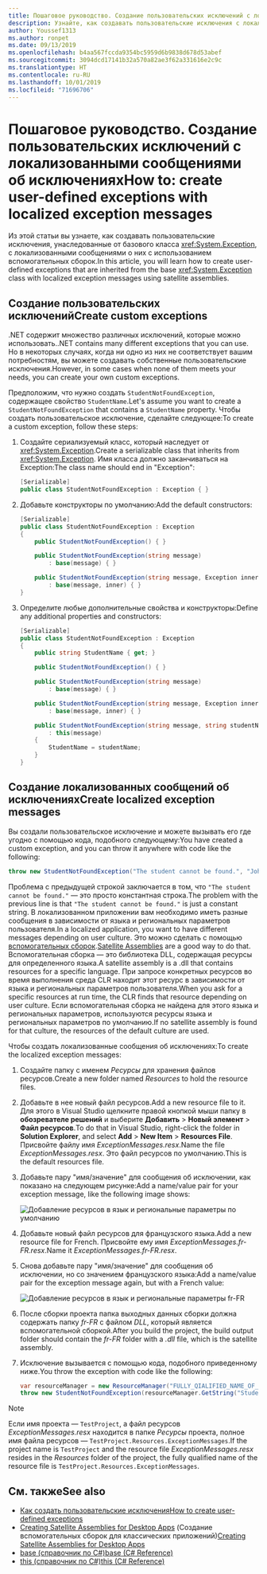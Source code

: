 ```yaml
---
title: Пошаговое руководство. Создание пользовательских исключений с локализованными сообщениями об исключениях
description: Узнайте, как создавать пользовательские исключения с локализованными сообщениями.
author: Youssef1313
ms.author: ronpet
ms.date: 09/13/2019
ms.openlocfilehash: b4aa567fccda9354bc5959d6b9838d678d53abef
ms.sourcegitcommit: 3094dcd17141b32a570a82ae3f62a331616e2c9c
ms.translationtype: HT
ms.contentlocale: ru-RU
ms.lasthandoff: 10/01/2019
ms.locfileid: "71696706"
---
```

# <a name="how-to-create-user-defined-exceptions-with-localized-exception-messages"></a><span data-ttu-id="323ed-103">Пошаговое руководство. Создание пользовательских исключений с локализованными сообщениями об исключениях</span><span class="sxs-lookup"><span data-stu-id="323ed-103">How to: create user-defined exceptions with localized exception messages</span></span>

<span data-ttu-id="323ed-104">Из этой статьи вы узнаете, как создавать пользовательские исключения, унаследованные от базового класса <xref:System.Exception>, с локализованными сообщениями о них с использованием вспомогательных сборок.</span><span class="sxs-lookup"><span data-stu-id="323ed-104">In this article, you will learn how to create user-defined exceptions that are inherited from the base <xref:System.Exception> class with localized exception messages using satellite assemblies.</span></span>

## <a name="create-custom-exceptions"></a><span data-ttu-id="323ed-105">Создание пользовательских исключений</span><span class="sxs-lookup"><span data-stu-id="323ed-105">Create custom exceptions</span></span>

<span data-ttu-id="323ed-106">.NET содержит множество различных исключений, которые можно использовать.</span><span class="sxs-lookup"><span data-stu-id="323ed-106">.NET contains many different exceptions that you can use.</span></span> <span data-ttu-id="323ed-107">Но в некоторых случаях, когда ни одно из них не соответствует вашим потребностям, вы можете создавать собственные пользовательские исключения.</span><span class="sxs-lookup"><span data-stu-id="323ed-107">However, in some cases when none of them meets your needs, you can create your own custom exceptions.</span></span>

<span data-ttu-id="323ed-108">Предположим, что нужно создать `StudentNotFoundException`, содержащее свойство `StudentName`.</span><span class="sxs-lookup"><span data-stu-id="323ed-108">Let's assume you want to create a `StudentNotFoundException` that contains a `StudentName` property.</span></span>
<span data-ttu-id="323ed-109">Чтобы создать пользовательское исключение, сделайте следующее:</span><span class="sxs-lookup"><span data-stu-id="323ed-109">To create a custom exception, follow these steps:</span></span>

1. <span data-ttu-id="323ed-110">Создайте сериализуемый класс, который наследует от <xref:System.Exception>.</span><span class="sxs-lookup"><span data-stu-id="323ed-110">Create a serializable class that inherits from <xref:System.Exception>.</span></span> <span data-ttu-id="323ed-111">Имя класса должно заканчиваться на Exception:</span><span class="sxs-lookup"><span data-stu-id="323ed-111">The class name should end in "Exception":</span></span>

    ```csharp
    [Serializable]
    public class StudentNotFoundException : Exception { }
    ```

1. <span data-ttu-id="323ed-112">Добавьте конструкторы по умолчанию:</span><span class="sxs-lookup"><span data-stu-id="323ed-112">Add the default constructors:</span></span>

    ```csharp
    [Serializable]
    public class StudentNotFoundException : Exception
    {
        public StudentNotFoundException() { }

        public StudentNotFoundException(string message)
            : base(message) { }

        public StudentNotFoundException(string message, Exception inner)
            : base(message, inner) { }
    }
    ```

1. <span data-ttu-id="323ed-113">Определите любые дополнительные свойства и конструкторы:</span><span class="sxs-lookup"><span data-stu-id="323ed-113">Define any additional properties and constructors:</span></span>

    ```csharp
    [Serializable]
    public class StudentNotFoundException : Exception
    {
        public string StudentName { get; }

        public StudentNotFoundException() { }

        public StudentNotFoundException(string message)
            : base(message) { }

        public StudentNotFoundException(string message, Exception inner)
            : base(message, inner) { }

        public StudentNotFoundException(string message, string studentName)
            : this(message)
        {
            StudentName = studentName;
        }
    }
    ```

## <a name="create-localized-exception-messages"></a><span data-ttu-id="323ed-114">Создание локализованных сообщений об исключениях</span><span class="sxs-lookup"><span data-stu-id="323ed-114">Create localized exception messages</span></span>

<span data-ttu-id="323ed-115">Вы создали пользовательское исключение и можете вызывать его где угодно с помощью кода, подобного следующему:</span><span class="sxs-lookup"><span data-stu-id="323ed-115">You have created a custom exception, and you can throw it anywhere with code like the following:</span></span>

```csharp
throw new StudentNotFoundException("The student cannot be found.", "John");
```

<span data-ttu-id="323ed-116">Проблема с предыдущей строкой заключается в том, что `"The student cannot be found."` — это просто константная строка.</span><span class="sxs-lookup"><span data-stu-id="323ed-116">The problem with the previous line is that `"The student cannot be found."` is just a constant string.</span></span> <span data-ttu-id="323ed-117">В локализованном приложении вам необходимо иметь разные сообщения в зависимости от языка и региональных параметров пользователя.</span><span class="sxs-lookup"><span data-stu-id="323ed-117">In a localized application, you want to have different messages depending on user culture.</span></span>
<span data-ttu-id="323ed-118">Это можно сделать с помощью [вспомогательных сборок](../../framework/resources/creating-satellite-assemblies-for-desktop-apps.md).</span><span class="sxs-lookup"><span data-stu-id="323ed-118">[Satellite Assemblies](../../framework/resources/creating-satellite-assemblies-for-desktop-apps.md) are a good way to do that.</span></span> <span data-ttu-id="323ed-119">Вспомогательная сборка — это библиотека DLL, содержащая ресурсы для определенного языка.</span><span class="sxs-lookup"><span data-stu-id="323ed-119">A satellite assembly is a .dll that contains resources for a specific language.</span></span> <span data-ttu-id="323ed-120">При запросе конкретных ресурсов во время выполнения среда CLR находит этот ресурс в зависимости от языка и региональных параметров пользователя.</span><span class="sxs-lookup"><span data-stu-id="323ed-120">When you ask for a specific resources at run time, the CLR finds that resource depending on user culture.</span></span> <span data-ttu-id="323ed-121">Если вспомогательная сборка не найдена для этого языка и региональных параметров, используются ресурсы языка и региональных параметров по умолчанию.</span><span class="sxs-lookup"><span data-stu-id="323ed-121">If no satellite assembly is found for that culture, the resources of the default culture are used.</span></span>

<span data-ttu-id="323ed-122">Чтобы создать локализованные сообщения об исключениях:</span><span class="sxs-lookup"><span data-stu-id="323ed-122">To create the localized exception messages:</span></span>

1. <span data-ttu-id="323ed-123">Создайте папку с именем *Ресурсы* для хранения файлов ресурсов.</span><span class="sxs-lookup"><span data-stu-id="323ed-123">Create a new folder named *Resources* to hold the resource files.</span></span>
1. <span data-ttu-id="323ed-124">Добавьте в нее новый файл ресурсов.</span><span class="sxs-lookup"><span data-stu-id="323ed-124">Add a new resource file to it.</span></span> <span data-ttu-id="323ed-125">Для этого в Visual Studio щелкните правой кнопкой мыши папку в **обозревателе решений** и выберите **Добавить** > **Новый элемент** > **Файл ресурсов**.</span><span class="sxs-lookup"><span data-stu-id="323ed-125">To do that in Visual Studio, right-click the folder in **Solution Explorer**, and select **Add** > **New Item** > **Resources File**.</span></span> <span data-ttu-id="323ed-126">Присвойте файлу имя *ExceptionMessages.resx*.</span><span class="sxs-lookup"><span data-stu-id="323ed-126">Name the file *ExceptionMessages.resx*.</span></span> <span data-ttu-id="323ed-127">Это файл ресурсов по умолчанию.</span><span class="sxs-lookup"><span data-stu-id="323ed-127">This is the default resources file.</span></span>
1. <span data-ttu-id="323ed-128">Добавьте пару "имя/значение" для сообщения об исключении, как показано на следующем рисунке:</span><span class="sxs-lookup"><span data-stu-id="323ed-128">Add a name/value pair for your exception message, like the following image shows:</span></span>

   ![Добавление ресурсов в язык и региональные параметры по умолчанию](media/add-resources-to-default-culture.jpg)

1. <span data-ttu-id="323ed-130">Добавьте новый файл ресурсов для французского языка.</span><span class="sxs-lookup"><span data-stu-id="323ed-130">Add a new resource file for French.</span></span> <span data-ttu-id="323ed-131">Присвойте ему имя *ExceptionMessages.fr-FR.resx*.</span><span class="sxs-lookup"><span data-stu-id="323ed-131">Name it *ExceptionMessages.fr-FR.resx*.</span></span>
1. <span data-ttu-id="323ed-132">Снова добавьте пару "имя/значение" для сообщения об исключении, но со значением французского языка:</span><span class="sxs-lookup"><span data-stu-id="323ed-132">Add a name/value pair for the exception message again, but with a French value:</span></span>

   ![Добавление ресурсов в язык и региональные параметры fr-FR](media/add-resources-to-fr-culture.jpg)

1. <span data-ttu-id="323ed-134">После сборки проекта папка выходных данных сборки должна содержать папку *fr-FR* с файлом *DLL*, который является вспомогательной сборкой.</span><span class="sxs-lookup"><span data-stu-id="323ed-134">After you build the project, the build output folder should contain the *fr-FR* folder with a *.dll* file, which is the satellite assembly.</span></span>
1. <span data-ttu-id="323ed-135">Исключение вызывается с помощью кода, подобного приведенному ниже.</span><span class="sxs-lookup"><span data-stu-id="323ed-135">You throw the exception with code like the following:</span></span>

    ```csharp
    var resourceManager = new ResourceManager("FULLY_QIALIFIED_NAME_OF_RESOURCE_FILE", Assembly.GetExecutingAssembly());
    throw new StudentNotFoundException(resourceManager.GetString("StudentNotFound"), "John");
    ```

  > [!NOTE]
  > <span data-ttu-id="323ed-136">Если имя проекта — `TestProject`, а файл ресурсов *ExceptionMessages.resx* находится в папке *Ресурсы* проекта, полное имя файла ресурсов — `TestProject.Resources.ExceptionMessages`.</span><span class="sxs-lookup"><span data-stu-id="323ed-136">If the project name is `TestProject` and the resource file *ExceptionMessages.resx* resides in the *Resources* folder of the project, the fully qualified name of the resource file is `TestProject.Resources.ExceptionMessages`.</span></span>

## <a name="see-also"></a><span data-ttu-id="323ed-137">См. также</span><span class="sxs-lookup"><span data-stu-id="323ed-137">See also</span></span>

- [<span data-ttu-id="323ed-138">Как создать пользовательские исключения</span><span class="sxs-lookup"><span data-stu-id="323ed-138">How to create user-defined exceptions</span></span>](how-to-create-user-defined-exceptions.md)
- <span data-ttu-id="323ed-139">[Creating Satellite Assemblies for Desktop Apps](../../framework/resources/creating-satellite-assemblies-for-desktop-apps.md) (Создание вспомогательных сборок для классических приложений)</span><span class="sxs-lookup"><span data-stu-id="323ed-139">[Creating Satellite Assemblies for Desktop Apps](../../framework/resources/creating-satellite-assemblies-for-desktop-apps.md)</span></span>
- [<span data-ttu-id="323ed-140">base (справочник по C#)</span><span class="sxs-lookup"><span data-stu-id="323ed-140">base (C# Reference)</span></span>](../../csharp/language-reference/keywords/base.md)
- [<span data-ttu-id="323ed-141">this (справочник по C#)</span><span class="sxs-lookup"><span data-stu-id="323ed-141">this (C# Reference)</span></span>](../../csharp/language-reference/keywords/this.md)
